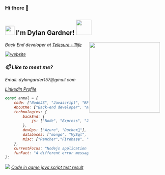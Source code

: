 ### Hi there 👋

<h2><img src="https://emojis.slackmojis.com/emojis/images/1531849430/4246/blob-sunglasses.gif?1531849430" width="30"/> I'm Dylan Gardner!  <img src="https://media.giphy.com/media/12oufCB0MyZ1Go/giphy.gif" width="50"></h2>
<img align='right' src="https://media.giphy.com/media/M9gbBd9nbDrOTu1Mqx/giphy.gif" width="230">
<p><em>Back End developer at <a href="https://www.1life.co.za/">Telesure - 1life </a></p>
  
 [![website](https://img.shields.io/badge/Website-46a2f1.svg?&style=flat-square&logo=Google-Chrome&logoColor=white&link=https://profolio-dylan.firebaseapp.com/)](https://profolio-dylan.firebaseapp.com/)
  
 ### 📫 Like to meet me?
 
<p>Email: dylangarder157@gmail.com </p>
<p><a href="https://www.linkedin.com/in/dylan-gardner-developer/">Linkedln Profile</a></p>

```javascript
const anmol = {
    code: ["NodeJS", "Javascript", "RPGLE", "HTML", "CSS", "JSON", "XML"],
    AboutMe: ["Back-end developer", "NodeJS developer","Tech lover"],
    technologies: {
        backEnd: {
            js: ["Node", "Express", "JWT","","itoolkit"],
        },
        devOps: ["Azure", "Docker🐳"],
        databases: ["mongo", "MySql", "DB2"],
        misc: ["Rancher","Firebase", "Socket.IO"]
    },
    currentFocus: "Nodejs application intergrating with the IBMI to create API's",
    funFact: "A different error message is a big win!"
};
```

<img src="https://pbs.twimg.com/profile_images/502136610922586112/4oetBz_5_400x400.png"/>
<a href="https://www.codingame.com/certification/rBY-g4YOmvGSyprJj6kyMQ"> Code in game java script test result</a>

